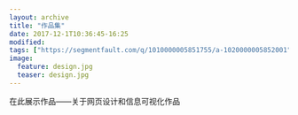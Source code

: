 ```yaml
---
layout: archive
title: "作品集"
date: 2017-12-1T10:36:45-16:25
modified:
tags: ["https://segmentfault.com/q/1010000005851755/a-1020000005852001"]
image: 
  feature: design.jpg
  teaser: design.jpg
---
```


在此展示作品——关于网页设计和信息可视化作品
